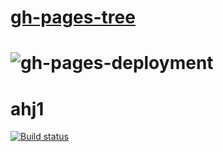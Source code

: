 # [gh-pages-tree](https://github.com/Svetlana-Kutyeva1974/ahj1/tree/gh-pages)
# ![gh-pages-deployment](https://svetlana-kutyeva1974.github.io/ahj1/) 
# ahj1
[![Build status](https://ci.appveyor.com/api/projects/status/ptx0s3yupr90icto?svg=true)](https://ci.appveyor.com/project/Svetlana-Kutyeva1974/ahj1)
